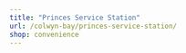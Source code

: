 ```yaml
---
title: "Princes Service Station"
url: /colwyn-bay/princes-service-station/
shop: convenience
---
```

